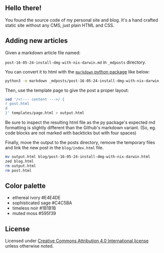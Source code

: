 ## Hello there!

You found the source code of my personal site and blog. It's a hand crafted static site without any CMS, just plain HTML and CSS.

## Adding new articles

Given a markdown article file named:

`post-16-05-24-install-dmg-with-nix-darwin.md` in `_mdposts` directory.

You can convert it to html with the [`markdown` python package](https://www.linode.com/docs/guides/how-to-use-python-markdown-to-convert-markdown-to-html/) like below:

```bash
python3 -m markdown _mdposts/post-16-05-24-install-dmg-with-nix-darwin.md > post.html
```

Then, use the template page to give the post a proper layout:

```bash
sed '/<!--- content --->/ {
r post.html
d
}' templates/page.html > output.html
```

Be sure to inspect the resulting html file as the py package's expected md formatting is slightly different than the Github's markdown variant. (So, eg. code blocks are not marked with backticks but with four spaces)

Finally, move the output to the posts directory, remove the temporary files and link the new post in the `blog/index.html` file.

```bash
mv output.html blog/post-16-05-24-install-dmg-with-nix-darwin.html
zed blog.html
rm output.html
rm post.html
```

## Color palette

- ethereal ivory #E4E4DE
- sophisticated sage #C4C5BA
- timeless noir #1B1B1B
- muted moss #595f39

## License

Licensed under [Creative Commons Attribution 4.0 International license](https://creativecommons.org/licenses/by/4.0/) unless otherwise noted.
